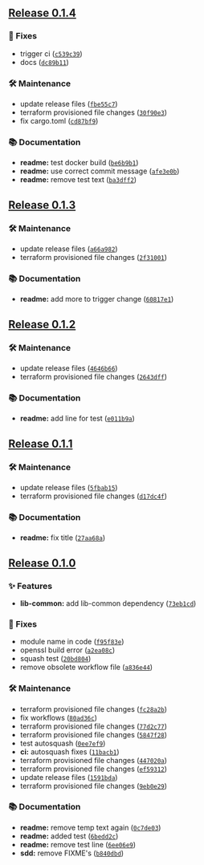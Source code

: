 ## [Release 0.1.4](https://github.com/Arrow-air/svc-devops-test/releases/tag/v0.1.4)

### 🐛 Fixes

- trigger ci ([`c539c39`](https://github.com/Arrow-air/svc-devops-test/commit/c539c39677e4510d07d9ed847c97dc5cd704eead))
- docs ([`dc89b11`](https://github.com/Arrow-air/svc-devops-test/commit/dc89b11987a342b4040910be98b3f424cfeb59f0))

### 🛠 Maintenance

- update release files ([`fbe55c7`](https://github.com/Arrow-air/svc-devops-test/commit/fbe55c7b76d673387c4a90783466ac58a0a35770))
- terraform provisioned file changes ([`30f90e3`](https://github.com/Arrow-air/svc-devops-test/commit/30f90e367ade5566c26afb5b2f5814312c2ecd07))
- fix cargo.toml ([`cd87bf9`](https://github.com/Arrow-air/svc-devops-test/commit/cd87bf9cf261e34420479cd58b6bbcf6fb5577d4))

### 📚 Documentation

-  **readme:** test docker build ([`be6b9b1`](https://github.com/Arrow-air/svc-devops-test/commit/be6b9b183eb08667ba83dbbbaa7182caadf6c21b))
-  **readme:** use correct commit message ([`afe3e0b`](https://github.com/Arrow-air/svc-devops-test/commit/afe3e0bf0bd4a7765a233cf832debd5cdf07defe))
-  **readme:** remove test text ([`ba3dff2`](https://github.com/Arrow-air/svc-devops-test/commit/ba3dff2777fcb99b1fe98cafe416c29f4abf3b37))

## [Release 0.1.3](https://github.com/Arrow-air/svc-devops-test/releases/tag/v0.1.3)

### 🛠 Maintenance

- update release files ([`a66a982`](https://github.com/Arrow-air/svc-devops-test/commit/a66a982fb9f2a5974b8764586ba00c7d4ddfc6d2))
- terraform provisioned file changes ([`2f31001`](https://github.com/Arrow-air/svc-devops-test/commit/2f3100196c953490361d21e47adaa7bde4ac1575))

### 📚 Documentation

-  **readme:** add more to trigger change ([`60817e1`](https://github.com/Arrow-air/svc-devops-test/commit/60817e12786a80f6834fb8f0e55ad2ce930df918))

## [Release 0.1.2](https://github.com/Arrow-air/svc-devops-test/releases/tag/v0.1.2)

### 🛠 Maintenance

- update release files ([`4646b66`](https://github.com/Arrow-air/svc-devops-test/commit/4646b66ec9bcf34e5520bc52a290ef1b7f09342b))
- terraform provisioned file changes ([`2643dff`](https://github.com/Arrow-air/svc-devops-test/commit/2643dff084289dbaeb10e9a6b96052b3ae01ffe0))

### 📚 Documentation

-  **readme:** add line for test ([`e011b9a`](https://github.com/Arrow-air/svc-devops-test/commit/e011b9a0d4c04fb0d0b8a137d87a7943ec595a33))

## [Release 0.1.1](https://github.com/Arrow-air/svc-devops-test/releases/tag/v0.1.1)

### 🛠 Maintenance

- update release files ([`5fbab15`](https://github.com/Arrow-air/svc-devops-test/commit/5fbab15530e438fdb1472434c1bedbdbb1fff0b9))
- terraform provisioned file changes ([`d17dc4f`](https://github.com/Arrow-air/svc-devops-test/commit/d17dc4fc4e62cc1ed5881b69d5dcc36f84765b31))

### 📚 Documentation

-  **readme:** fix title ([`27aa68a`](https://github.com/Arrow-air/svc-devops-test/commit/27aa68a3147ad0e4637e553c60d610088f30500e))

## [Release 0.1.0](https://github.com/Arrow-air/svc-devops-test/releases/tag/v0.1.0)

### ✨ Features

-  **lib-common:** add lib-common dependency ([`73eb1cd`](https://github.com/Arrow-air/svc-devops-test/commit/73eb1cd8dc7ad6c47151964ce455bd74a260da9d))

### 🐛 Fixes

- module name in code ([`f95f83e`](https://github.com/Arrow-air/svc-devops-test/commit/f95f83e574b2d7697f373d9d820da1ae0b13526f))
- openssl build error ([`a2ea08c`](https://github.com/Arrow-air/svc-devops-test/commit/a2ea08c35e9ad682f373b540196b9a31eebb7d39))
- squash test ([`20bd804`](https://github.com/Arrow-air/svc-devops-test/commit/20bd8046d3d798951fa4dc8e9c49df205208f245))
- remove obsolete workflow file ([`a836e44`](https://github.com/Arrow-air/svc-devops-test/commit/a836e447c14c7aafaf70b8be037a4a0d82c35cdb))

### 🛠 Maintenance

- terraform provisioned file changes ([`fc28a2b`](https://github.com/Arrow-air/svc-devops-test/commit/fc28a2ba081ad8df647a9cadf6a8e501e0c4bb47))
- fix workflows ([`80ad36c`](https://github.com/Arrow-air/svc-devops-test/commit/80ad36ca0dc51cb258895812a56142a012c87796))
- terraform provisioned file changes ([`77d2c77`](https://github.com/Arrow-air/svc-devops-test/commit/77d2c7720b94e704015f36a947f93be26ab06b65))
- terraform provisioned file changes ([`5847f28`](https://github.com/Arrow-air/svc-devops-test/commit/5847f2859275b117aacf04aee8c516eb883f1829))
- test autosquash ([`0ee7ef9`](https://github.com/Arrow-air/svc-devops-test/commit/0ee7ef9001fb0cee310afdfc44f2724678826dc4))
-  **ci:** autosquash fixes ([`11bacb1`](https://github.com/Arrow-air/svc-devops-test/commit/11bacb1984db24e286939f98a711b0f3cad92132))
- terraform provisioned file changes ([`447020a`](https://github.com/Arrow-air/svc-devops-test/commit/447020a099bd25a1b3a736c2ddbdf19deb0986c6))
- terraform provisioned file changes ([`ef59312`](https://github.com/Arrow-air/svc-devops-test/commit/ef593120f9af59a725fd32a96b86377366dfe8f7))
- update release files ([`1591bda`](https://github.com/Arrow-air/svc-devops-test/commit/1591bdaa38fcc41c1d90409d8ca191b3fc7d5023))
- terraform provisioned file changes ([`9eb0e29`](https://github.com/Arrow-air/svc-devops-test/commit/9eb0e29139deef859effb198160b30cd4b8678e0))

### 📚 Documentation

-  **readme:** remove temp text again ([`0c7de03`](https://github.com/Arrow-air/svc-devops-test/commit/0c7de03371a0484eaa9aa046cc1adc5767af420e))
-  **readme:** added test ([`6bedd2c`](https://github.com/Arrow-air/svc-devops-test/commit/6bedd2c87125bdbf6e8517d484e8782b766f5e7c))
-  **readme:** remove test line ([`6ee06e9`](https://github.com/Arrow-air/svc-devops-test/commit/6ee06e9e3fa2f4ec460ef5966d0f658669a55f64))
-  **sdd:** remove FIXME's ([`b840dbd`](https://github.com/Arrow-air/svc-devops-test/commit/b840dbd0ab2e1379a0e73f97d8f25267055de897))

